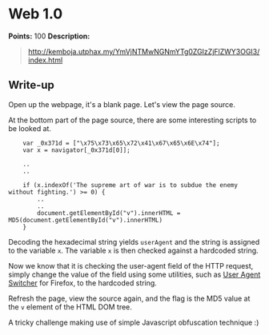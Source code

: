 # Web 1.0

**Points:** 100
**Description:** 

> http://kemboja.utphax.my/YmVjNTMwNGNmYTg0ZGIzZjFlZWY3OGI3/index.html

## Write-up

Open up the webpage, it's a blank page. Let's view the page source.

At the bottom part of the page source, there are some interesting scripts to be looked at.

```
    var _0x371d = ["\x75\x73\x65\x72\x41\x67\x65\x6E\x74"];
    var x = navigator[_0x371d[0]];

    ..
    ..

    if (x.indexOf('The supreme art of war is to subdue the enemy without fighting.') >= 0) {
        ..
        ..
        document.getElementById("v").innerHTML = MD5(document.getElementById("v").innerHTML)
    }
```

Decoding the hexadecimal string yields `userAgent` and the string is assigned to the variable `x`. The variable `x` is then checked against a hardcoded string.

Now we know that it is checking the user-agent field of the HTTP request, simply change the value of the field using some utilities, such as [User Agent Switcher](https://addons.mozilla.org/en-us/firefox/addon/user-agent-switcher/) for Firefox, to the hardcoded string.

Refresh the page, view the source again, and the flag is the MD5 value at the `v` element of the HTML DOM tree.

A tricky challenge making use of simple Javascript obfuscation technique :)
